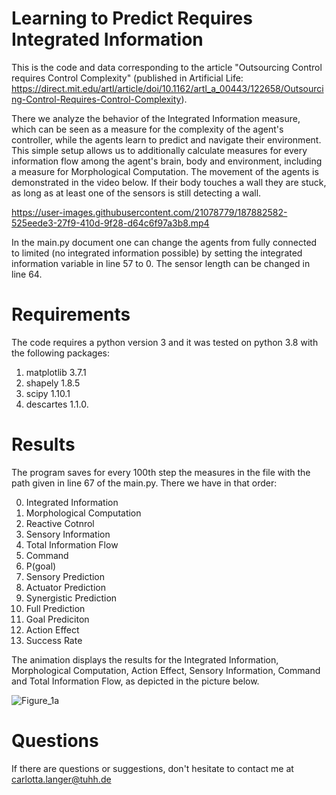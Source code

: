 # Learning to Predict Requires Integrated Information
This is the code and data corresponding to the article "Outsourcing Control requires Control Complexity" (published in Artificial Life: https://direct.mit.edu/artl/article/doi/10.1162/artl_a_00443/122658/Outsourcing-Control-Requires-Control-Complexity). 

There we analyze the behavior of the Integrated Information measure, which can be seen as a measure for the complexity of the agent's controller, while the agents learn to predict and navigate their environment. This simple setup allows us to additionally calculate measures for every information flow among the agent's brain, body and environment, including a measure for Morphological Computation. The movement
of the agents is demonstrated in the video below. If their body touches a wall they are stuck, as long as at least one of the sensors is still detecting a wall.



https://user-images.githubusercontent.com/21078779/187882582-525eede3-27f9-410d-9f28-d64c6f97a3b8.mp4



In the main.py document one can change the agents from fully connected to limited (no integrated information possible) by setting the integrated information variable in line 57 to 0. 
The sensor length can be changed in line 64.

# Requirements
The code requires a python version 3 and it was tested on python 3.8 with the following packages: 
1. matplotlib 3.7.1 
2. shapely 1.8.5 
3. scipy 1.10.1 
4. descartes 1.1.0. 

# Results

The program saves for every 100th step the measures in the file with the path given in line 67 of the main.py. 
There we have in that order:

0. Integrated Information
1. Morphological Computation
2. Reactive Cotnrol
3. Sensory Information
4. Total Information Flow
5. Command
6. P(goal)
7. Sensory Prediction
8. Actuator Prediction
9. Synergistic Prediction
10. Full Prediction
11. Goal Prediciton
12. Action Effect
13. Success Rate 

The animation displays the results for the Integrated Information, Morphological Computation, Action Effect, Sensory Information, Command and Total Information Flow, as depicted in the picture below. 

![Figure_1a](https://user-images.githubusercontent.com/21078779/227466420-36e0cc59-412c-421b-807f-dcb4578e8871.png)

# Questions
If there are questions or suggestions, don't hesitate to contact me at carlotta.langer@tuhh.de

